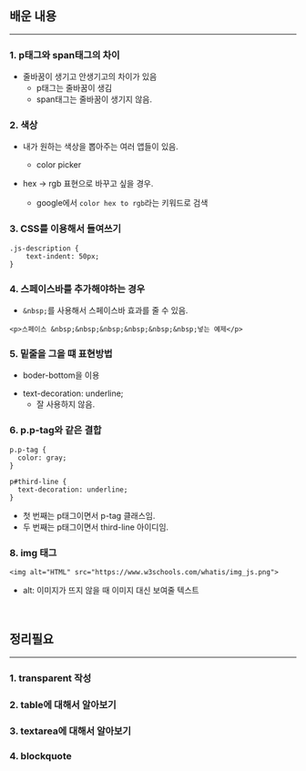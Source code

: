## 배운 내용

---

### 1. p태그와 span태그의 차이

- 줄바꿈이 생기고 안생기고의 차이가 있음
  - p태그는 줄바꿈이 생김
  - span태그는 줄바꿈이 생기지 않음.

### 2. 색상

- 내가 원하는 색상을 뽑아주는 여러 앱들이 있음.

  - color picker

- hex → rgb 표현으로 바꾸고 싶을 경우.
  - google에서 `color hex to rgb`라는 키워드로 검색

### 3. CSS를 이용해서 들여쓰기

```
.js-description {
    text-indent: 50px;
}
```

### 4. 스페이스바를 추가해야하는 경우

- `&nbsp;`를 사용해서 스페이스바 효과를 줄 수 있음.

```
<p>스페이스 &nbsp;&nbsp;&nbsp;&nbsp;&nbsp;&nbsp;넣는 예제</p>
```

### 5. 밑줄을 그을 떄 표현방법

- boder-bottom을 이용

* text-decoration: underline;
  - 잘 사용하지 않음.

### 6. p.p-tag와 같은 결합

```
p.p-tag {
  color: gray;
}

p#third-line {
  text-decoration: underline;
}
```

- 첫 번째는 p태그이면서 p-tag 클래스임.
- 두 번째는 p태그이면서 third-line 아이디임.

### 8. img 태그

```
<img alt="HTML" src="https://www.w3schools.com/whatis/img_js.png">

```

- alt: 이미지가 뜨지 않을 때 이미지 대신 보여줄 텍스트

<br>

## 정리필요

---

### 1. transparent 작성

### 2. table에 대해서 알아보기

### 3. textarea에 대해서 알아보기

### 4. blockquote
